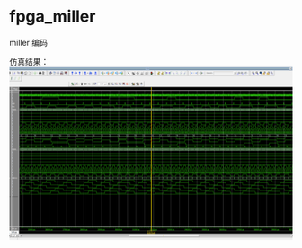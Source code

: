 # fpga_miller
miller 编码




仿真结果：
![](https://github.com/fivexxxxx/fpga_miller/blob/master/doc/miller.png)